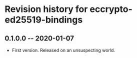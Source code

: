 # Revision history for eccrypto-ed25519-bindings

## 0.1.0.0 -- 2020-01-07

* First version. Released on an unsuspecting world.
